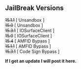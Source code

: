 ## JailBreak Versions
~~15.1.1~~ [ Unsandbox ] <br>
~~15.0~~ [ Unsandbox ] <br>
~~15.3.1~~ [ IOSurfaceClient ] <br>
~~15.0~~ [ IOSurfaceClient ] <br>
~~15.4~~ [ AMFID Bypass ] <br>
~~15.1.1~~ [ AMFID Bypass ] <br>
~~15.3.1~~ [ Code Sign Bypass ] <br>

**If I get an update I will post it here.**

